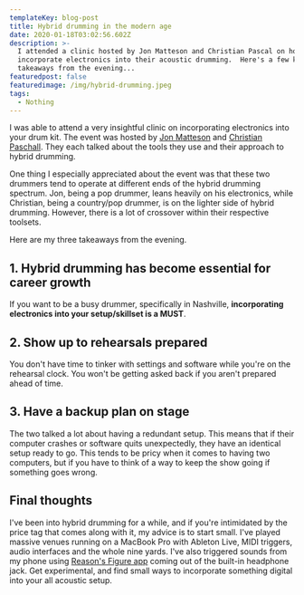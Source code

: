 ```yaml
---
templateKey: blog-post
title: Hybrid drumming in the modern age
date: 2020-01-18T03:02:56.602Z
description: >-
  I attended a clinic hosted by Jon Matteson and Christian Pascal on how they
  incorporate electronics into their acoustic drumming.  Here's a few key
  takeaways from the evening...
featuredpost: false
featuredimage: /img/hybrid-drumming.jpeg
tags:
  - Nothing
---
```

I was able to attend a very insightful clinic on incorporating electronics into your drum kit.  The event was hosted by [Jon Matteson](https://instagram.com/jonmatteson) and [Christian Paschall](https://instagram.com/christianpaschall). They each talked about the tools they use and their approach to hybrid drumming. 

One thing I especially appreciated about the event was that these two drummers tend to operate at different ends of the hybrid drumming spectrum.  Jon, being a pop drummer, leans heavily on his electronics, while Christian, being a country/pop drummer, is on the lighter side of hybrid drumming. However, there is a lot of crossover within their respective toolsets.

Here are my three takeaways from the evening.

## 1. Hybrid drumming has become essential for career growth

If you want to be a busy drummer, specifically in Nashville, **incorporating electronics into your setup/skillset is a MUST**. 

## 2. Show up to rehearsals prepared

You don't have time to tinker with settings and software while you're on the rehearsal clock. You won't be getting asked back if you aren't prepared ahead of time.

## 3. Have a backup plan on stage

The two talked a lot about having a redundant setup. This means that if their computer crashes or software quits unexpectedly, they have an identical setup ready to go.  This tends to be pricy when it comes to having two computers, but if you have to think of a way to keep the show going if something goes wrong.

## Final thoughts

I've been into hybrid drumming for a while, and if you're intimidated by the price tag that comes along with it, my advice is to start small. I've played massive venues running on a MacBook Pro with Ableton Live, MIDI triggers, audio interfaces and the whole nine yards.  I've also triggered sounds from my phone using [Reason's Figure app](https://www.reasonstudios.com/mobile-apps) coming out of the built-in headphone jack. Get experimental, and find small ways to incorporate something digital into your all acoustic setup.

